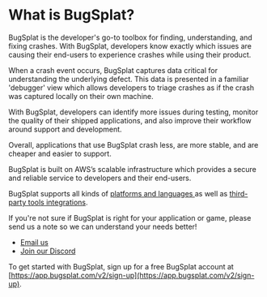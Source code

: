 # What is BugSplat?

BugSplat is the developer's go-to toolbox for finding, understanding, and fixing crashes.  With BugSplat, developers know exactly which issues are causing their end-users to experience crashes while using their product.  

When a crash event occurs, BugSplat captures data critical for understanding the underlying defect.  This data is presented in a familiar 'debugger' view which allows developers to triage crashes as if the crash was captured locally on their own machine.  

With BugSplat, developers can identify more issues during testing, monitor the quality of their shipped applications, and also improve their workflow around support and development.  

Overall, applications that use BugSplat crash less, are more stable, and are cheaper and easier to support.

BugSplat is built on AWS’s scalable infrastructure which provides a secure and reliable service to developers and their end-users.

BugSplat supports all kinds of [platforms and languages ](../introduction/getting-started/integrations/)as well as [third-party tools integrations](../introduction/development/integrating-with-tools/). 

If you're not sure if BugSplat is right for your application or game, please send us a note so we can understand your needs better!

* [Email us](mailto:hi@bugsplat.com)
* [Join our Discord](https://discord.bugsplat.com)

To get started with BugSplat, sign up for a free BugSplat account at [https://app.bugsplat.com/v2/sign-up](https://app.bugsplat.com/v2/sign-up).



